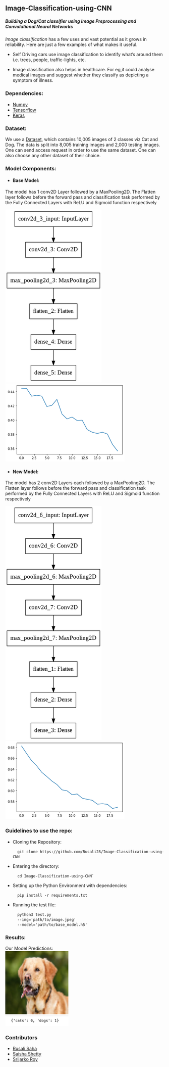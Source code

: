 ## Image-Classification-using-CNN
##### Building a Dog/Cat classifier using Image Preprocessing and Convolutional Neural Networks
*Image classification* has a few uses and vast potential as it grows in reliability. 
Here are just a few examples of what makes it useful.

+ Self Driving cars use image classification to identify what’s around them i.e. trees, people, traffic-lights, etc.

- Image classification also helps in healthcare. For eg,it could analyse medical images and suggest whether they classify as depicting a symptom of illness.

### Dependencies:
+ [Numpy](https://numpy.org)
+ [Tensorflow](https://www.tensorflow.org)
+ [Keras](https://keras.io)

### Dataset:
We use a [Dataset](https://drive.google.com/drive/u/0/folders/107Xj6pUqVRFFh4lYdDDvzsg7r1Hz2YYR), which contains 10,005 images of 2 classes viz Cat and Dog. The data is split into 8,005 training images and 2,000 testing images. One can send access request in order to use the same dataset. One can also choose any other dataset of their choice.

### Model Components:


- #### Base Model:
The model has 1 conv2D Layer followed by a MaxPooling2D. The Flatten layer follows before the forward pass and classification task performed by the Fully Connected Layers with ReLU and Sigmoid function respectively

<img src = "Images(Readme)/base_model.png"> <img src = "Images(Readme)/base_model_loss.png">

- #### New Model:
The model has 2 conv2D Layers each followed by a MaxPooling2D. The Flatten layer follows before the forward pass and classification task performed by the Fully Connected Layers with ReLU and Sigmoid function respectively

 <img src = "Images(Readme)/model.png"> <img src = "Images(Readme)/model_loss.png">

### Guidelines to use the repo:
- Cloning the Repository: 

        git clone https://github.com/Rusali28/Image-Classification-using-CNN
        
- Entering the directory: 

        cd Image-Classification-using-CNN`

- Setting up the Python Environment with dependencies:

        pip install -r requirements.txt
        
- Running the test file:
        
        python3 test.py
        --img='path/to/image.jpeg' 
        --model='path/to/base_model.h5' 

### Results:
Our Model Predictions:<br />
<img src="Images(Readme)/Unknown.png" alt="Images(Readme)/Unknown.png" width="200"/><br />
<img src="Images(Readme)/result.png" alt="Images(Readme)/result.png" width="200"/>

### Contributors 
- [Rusali Saha](https://github.com/Rusali28)
- [Saisha Shetty](https://github.com/SaishaShetty)
- [Srijarko Roy](https://github.com/srijarkoroy)

